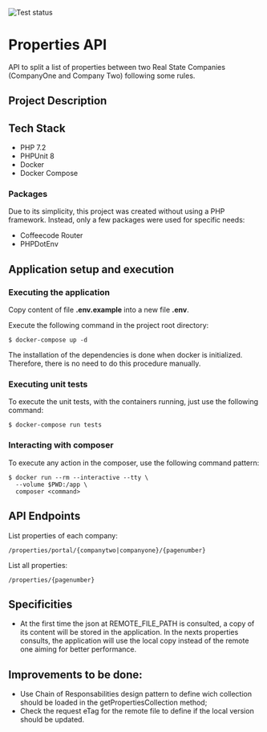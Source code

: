 ![Test status](https://github.com/RaphaelBatagini/eng-companytwo-challenge-php/workflows/PHP%20Composer/badge.svg)

# Properties API

API to split a list of properties between two Real State Companies (CompanyOne and Company Two) following some rules.

## Project Description

## Tech Stack
- PHP 7.2
- PHPUnit 8
- Docker
- Docker Compose

### Packages
Due to its simplicity, this project was created without using a PHP framework.
Instead, only a few packages were used for specific needs:

- Coffeecode Router
- PHPDotEnv

## Application setup and execution

### Executing the application
Copy content of file **.env.example** into a new file **.env**.

Execute the following command in the project root directory:
```
$ docker-compose up -d
```

The installation of the dependencies is done when docker is initialized. Therefore, there is no need to do this procedure manually.

### Executing unit tests
To execute the unit tests, with the containers running, just use the following command:
```
$ docker-compose run tests
```

### Interacting with composer
To execute any action in the composer, use the following command pattern:
```
$ docker run --rm --interactive --tty \
  --volume $PWD:/app \
  composer <command>
```

## API Endpoints
List properties of each company:
```
/properties/portal/{companytwo|companyone}/{pagenumber}
```

List all properties:
```
/properties/{pagenumber}
```

## Specificities
- At the first time the json at REMOTE_FILE_PATH is consulted, a copy of its content will be stored in the application. In the nexts properties consults, the application will use the local copy instead of the remote one aiming for better performance.

## Improvements to be done:
- Use Chain of Responsabilities design pattern to define wich collection should be loaded in the getPropertiesCollection method;
- Check the request eTag for the remote file to define if the local version should be updated.